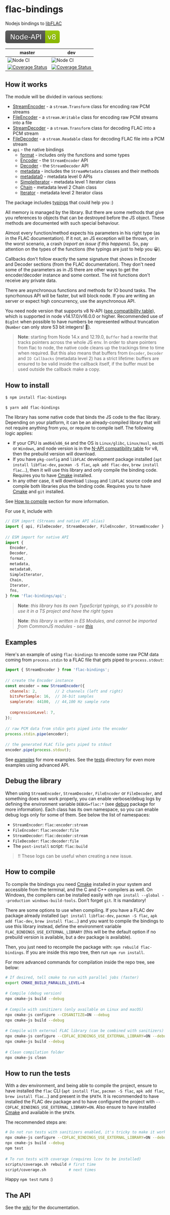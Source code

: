 # flac-bindings

Nodejs bindings to [libFLAC](https://xiph.org/flac/download.html)

![Node-API v8](https://raw.githubusercontent.com/nodejs/abi-stable-node/doc/assets/Node-API%20v8%20Badge.svg)

| master | dev |
|--------|-----|
|![Node CI](https://github.com/melchor629/node-flac-bindings/workflows/Node%20CI/badge.svg?branch=master)|![Node CI](https://github.com/melchor629/node-flac-bindings/workflows/Node%20CI/badge.svg?branch=dev)|
|[![Coverage Status](https://coveralls.io/repos/github/melchor629/node-flac-bindings/badge.svg?branch=master)](https://coveralls.io/github/melchor629/node-flac-bindings?branch=master)|[![Coverage Status](https://coveralls.io/repos/github/melchor629/node-flac-bindings/badge.svg?branch=dev)](https://coveralls.io/github/melchor629/node-flac-bindings?branch=dev)|

## How it works

The module will be divided in various sections:

- [StreamEncoder](https://github.com/melchor629/node-flac-bindings/blob/dev/lib/encoder.d.ts) - a `stream.Transform` class for encoding raw PCM streams
- [FileEncoder](https://github.com/melchor629/node-flac-bindings/blob/dev/lib/encoder.d.ts) - a `stream.Writable` class for encoding raw PCM streams into a file
- [StreamDecoder](https://github.com/melchor629/node-flac-bindings/blob/dev/lib/decoder.d.ts) - a `stream.Transform` class for decoding FLAC into a PCM stream
- [FileDecoder](https://github.com/melchor629/node-flac-bindings/blob/dev/lib/decoder.d.ts) - a `stream.Readable` class for decoding FLAC file into a PCM stream
- `api` - the native bindings
    - [format](https://xiph.org/flac/api/group__flac__format.html) - includes only the functions and some types
    - [Encoder](https://xiph.org/flac/api/group__flac__encoder.html) - the `StreamEncoder` API
    - [Decoder](https://xiph.org/flac/api/group__flac__decoder.html) - the `StreamDecoder` API
    - [metadata](https://xiph.org/flac/api/group__flac__metadata__object.html) - includes the `StreamMetadata` classes and their methods
    - [metadata0](https://xiph.org/flac/api/group__flac__metadata__level0.html) - metadata level 0 APIs
    - [SimpleIterator](https://xiph.org/flac/api/group__flac__metadata__level1.html) - metadata level 1 iterator class
    - [Chain](https://xiph.org/flac/api/group__flac__metadata__level2.html) - metadata level 2 Chain class
    - [Iterator](https://xiph.org/flac/api/group__flac__metadata__level2.html) - metadata level 2 Iterator class

The package includes [typings](https://github.com/melchor629/node-flac-bindings/blob/dev/lib/index.d.ts) that could help you :)

All memory is managed by the library. But there are some methods that give you references to objects that can be destroyed before the JS object. These methods are documented with such special behaviour.

Almost every function/method expects his parameters in his right type (as in the FLAC documentation). If it not, an JS exception will be thrown, or in the worst scenario, a crash (_report an issue if this happens_). So, pay attention on the types of the functions (the typings are just to help you 😀).

Callbacks don't follow exactly the same signature that shows in Encoder and Decoder sections (from the FLAC documentation). They don't need some of the parameters as in JS there are other ways to get the encoder/decoder instance and some context. The init functions don't receive any private data.

There are asynchronous functions and methods for IO bound tasks. The syncrhonous API will be faster, but will block node. If you are writing an server or expect high concurrency, use the asynchronous API.

You need node version that supports v8 N-API ([see compatibility table](https://nodejs.org/docs/latest-v16.x/api/n-api.html#n_api_node_api_version_matrix)), which is supported in node v14.17.0/v16.0.0 or higher. Recommended use of `BigInt` when possible to have numbers be represented without truncation (`Number` can only store 53 bit integers! 🤨).

> **Note**: starting from Node 14.x and 12.19.0, `Buffer` had a rewrite that tracks pointers across the whole JS env. In order to share pointers from flac to node, the native code cleans up the trackings time to time when required. But this also means that buffers from `Encoder`, `Decoder` and `IO Callbacks` (metadata level 2) has a strict lifetime: buffers are ensured to be valid inside the callback itself, if the buffer must be used outside the callback make a copy.

## How to install

```
$ npm install flac-bindings

$ yarn add flac-bindings
```

The library has some native code that binds the JS code to the flac library. Depending on your platform, it can be an already-compiled library that will not require anything from you, or require to compile iself. The following logic applies:

- If your CPU is `amd64`/`x86_64` and the OS is `Linux/glibc`, `Linux/musl`, `macOS` or `Windows`, and node version is in the [N-API compatibility table](https://nodejs.org/dist/latest-v16.x/docs/api/n-api.html#n_api_node_api_version_matrix) for v8, then the prebuild version will download.
- If you have `pkg-config` and `libFLAC` development package installed (`apt install libflac-dev`, `pacman -S flac`, `apk add flac-dev`, `brew install flac`...), then it will use this library and only compile the binding code. Requires you to have [Cmake](https://www.cmake.org) installed.
- In any other case, it will download `libogg` and `libFLAC` source code and compile both libraries plus the binding code. Requires you to have [Cmake](https://www.cmake.org) and `git` installed.

See [How to compile](#how-to-compile) section for more information.

For use it, include with

```javascript
// ESM import (Streams and native API alias)
import { api, FileDecoder, StreamDecoder, FileEncoder, StreamEncoder } from 'flac-bindings';

// ESM import for native API
import {
  Encoder,
  Decoder,
  format,
  metadata,
  metadata0,
  SimpleIterator,
  Chain,
  Iterator,
  fns,
} from 'flac-bindings/api';
```

> **Note**: _this library has its own TypeScript typings, so it's possible to use it in a TS project and have the right types_

> **Note**: _this library is written in ES Modules, and cannot be imported from CommonJS modules - see [this](https://gist.github.com/sindresorhus/a39789f98801d908bbc7ff3ecc99d99c)_

## Examples

Here's an example of using `flac-bindings` to encode some raw PCM data coming from `process.stdin` to a FLAC file that gets piped to `process.stdout`:

```js
import { StreamEncoder } from 'flac-bindings';

// create the Encoder instance
const encoder = new StreamEncoder({
  channels: 2,        // 2 channels (left and right)
  bitsPerSample: 16,  // 16-bit samples
  samplerate: 44100,  // 44,100 Hz sample rate

  compressionLevel: 7,
});

// raw PCM data from stdin gets piped into the encoder
process.stdin.pipe(encoder);

// the generated FLAC file gets piped to stdout
encoder.pipe(process.stdout);
```

See [examples](https://github.com/melchor629/node-flac-bindings/tree/dev/examples/) for more examples. See the [tests](https://github.com/melchor629/node-flac-bindings/tree/dev/test/) directory for even more examples using advanced API.

## Debug the library

When using `StreamEncoder`, `StreamDecoder`, `FileEncoder` or `FileDecoder`, and something does not work properly, you can enable verbose/debug logs by defining the environment variable `DEBUG=flac:*` (see [debug](https://www.npmjs.com/package/debug) package for more information). Each class has its own namespace, so you can enable debug logs only for some of them. See below the list of namespaces:

- `StreamEncoder`: `flac:encoder:stream`
- `FileEncoder`: `flac:encoder:file`
- `StreamDecoder`: `flac:decoder:stream`
- `FileDecoder`: `flac:decoder:file`
- The `post-install` script: `flac:build`

> !! These logs can be useful when creating a new issue.

## How to compile

To compile the bindings you need [Cmake](https://www.cmake.org) installed in your system and accessible from the terminal, and the C and C++ compilers as well. On Windows, the compilers can be installed easily with `npm install --global --production windows-build-tools`. Don't forget `git`. It is mandatory!

There are some options to use when compiling. If you have a FLAC dev package already installed (`apt install libflac-dev`, `pacman -S flac`, `apk add flac-dev`, `brew install flac`...) and you want to compile the bindings to use this library instead, define the environment variable `FLAC_BINDINGS_USE_EXTERNAL_LIBRARY` (this will be the default option if no prebuild version is available, but a dev package is available).

Then, you just need to recompile the package with: `npm rebuild flac-bindings`. If you are inside this repo tree, then run `npm run install`.

For more advanced commands for compilation inside the repo tree, see below:

```sh
# If desired, tell cmake to run with parallel jobs (faster)
export CMAKE_BUILD_PARALLEL_LEVEL=4

# Compile (debug version)
npx cmake-js build --debug

# Compile with sanitizers (only available on Linux and macOS)
npx cmake-js configure --CDSANITIZE=ON --debug
npx cmake-js build --debug

# Compile with external FLAC library (can be combined with sanitizers)
npx cmake-js configure --CDFLAC_BINDINGS_USE_EXTERNAL_LIBRARY=ON --debug
npx cmake-js build --debug

# Clean compilation folder
npx cmake-js clean
```

## How to run the tests

With a dev environment, and being able to compile the project, ensure to have installed the `flac` CLI (`apt install flac`, `pacman -S flac`, `apk add flac`, `brew install flac`...) and present in the `$PATH`. It is recommended to have installed the FLAC dev package and to have configured the project with `--CDFLAC_BINDINGS_USE_EXTERNAL_LIBRARY=ON`. Also ensure to have installed [Cmake](https://www.cmake.org) and available in the `$PATH`.

The recommended steps are:

```sh
# Do not run tests with sanitizers enabled, it's tricky to make it work
npx cmake-js configure --CDFLAC_BINDINGS_USE_EXTERNAL_LIBRARY=ON --debug
npx cmake-js build --debug
npm test

# To run tests with coverage (requires lcov to be installed)
scripts/coverage.sh rebuild # first time
script/coverage.sh          # next times
```

Happy `npm test` runs :)

## The API

See the [wiki](https://github.com/melchor629/node-flac-bindings/wiki) for the documentation.
